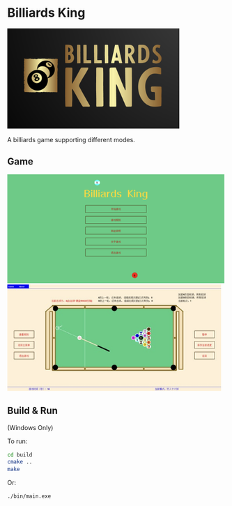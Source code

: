 # Billiards King

<img src="assets/image-20230430164206050.png" alt="image-20230430164206050" style="zoom:40%;" />

A billiards game supporting different modes.



## Game

<img src="assets/image-20230430164700471.png" alt="image-20230430164700471" style="zoom:60%;" />

<img src="assets/image-20230430164931927.png" alt="image-20230430164931927" style="zoom:60%;" />



## Build & Run

(Windows Only)

To run:

```bash
cd build
cmake ..
make
```

Or:

```
./bin/main.exe
```
